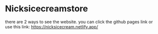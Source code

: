 # Nicksicecreamstore

there are 2 ways to see the website. you can click the github pages link or use this link: https://nicksicecream.netlify.app/
